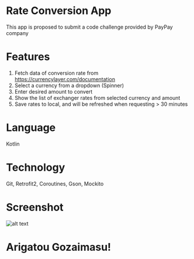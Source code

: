 # Rate Conversion App
This app is proposed to submit a code challenge provided by PayPay company

# Features
1. Fetch data of conversion rate from https://currencylayer.com/documentation
2. Select a currency from a dropdown (Spinner)
3. Enter desired amount to convert
4. Show the list of exchanger rates from selected currency and amount
5. Save rates to local, and will be refreshed when requesting > 30 minutes

# Language
Kotlin

# Technology
Git, Retrofit2, Coroutines, Gson, Mockito

# Screenshot
![alt text](https://github.com/satryaway/paypay_challenge/blob/master/image/screenshot.jpg)

# Arigatou Gozaimasu!
